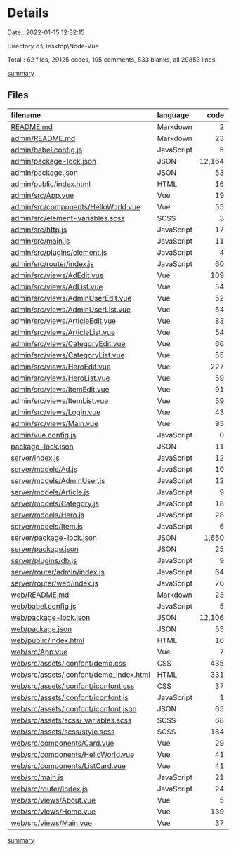 # Details

Date : 2022-01-15 12:32:15

Directory d:\Desktop\Node-Vue

Total : 62 files,  29125 codes, 195 comments, 533 blanks, all 29853 lines

[summary](results.md)

## Files
| filename | language | code | comment | blank | total |
| :--- | :--- | ---: | ---: | ---: | ---: |
| [README.md](/README.md) | Markdown | 2 | 0 | 1 | 3 |
| [admin/README.md](/admin/README.md) | Markdown | 23 | 0 | 7 | 30 |
| [admin/babel.config.js](/admin/babel.config.js) | JavaScript | 5 | 0 | 1 | 6 |
| [admin/package-lock.json](/admin/package-lock.json) | JSON | 12,164 | 0 | 1 | 12,165 |
| [admin/package.json](/admin/package.json) | JSON | 53 | 0 | 1 | 54 |
| [admin/public/index.html](/admin/public/index.html) | HTML | 16 | 1 | 1 | 18 |
| [admin/src/App.vue](/admin/src/App.vue) | Vue | 19 | 0 | 6 | 25 |
| [admin/src/components/HelloWorld.vue](/admin/src/components/HelloWorld.vue) | Vue | 55 | 1 | 3 | 59 |
| [admin/src/element-variables.scss](/admin/src/element-variables.scss) | SCSS | 3 | 6 | 3 | 12 |
| [admin/src/http.js](/admin/src/http.js) | JavaScript | 17 | 1 | 5 | 23 |
| [admin/src/main.js](/admin/src/main.js) | JavaScript | 11 | 0 | 3 | 14 |
| [admin/src/plugins/element.js](/admin/src/plugins/element.js) | JavaScript | 4 | 0 | 2 | 6 |
| [admin/src/router/index.js](/admin/src/router/index.js) | JavaScript | 60 | 2 | 25 | 87 |
| [admin/src/views/AdEdit.vue](/admin/src/views/AdEdit.vue) | Vue | 109 | 4 | 20 | 133 |
| [admin/src/views/AdList.vue](/admin/src/views/AdList.vue) | Vue | 54 | 2 | 3 | 59 |
| [admin/src/views/AdminUserEdit.vue](/admin/src/views/AdminUserEdit.vue) | Vue | 52 | 4 | 16 | 72 |
| [admin/src/views/AdminUserList.vue](/admin/src/views/AdminUserList.vue) | Vue | 54 | 2 | 4 | 60 |
| [admin/src/views/ArticleEdit.vue](/admin/src/views/ArticleEdit.vue) | Vue | 83 | 6 | 13 | 102 |
| [admin/src/views/ArticleList.vue](/admin/src/views/ArticleList.vue) | Vue | 54 | 2 | 3 | 59 |
| [admin/src/views/CategoryEdit.vue](/admin/src/views/CategoryEdit.vue) | Vue | 66 | 5 | 12 | 83 |
| [admin/src/views/CategoryList.vue](/admin/src/views/CategoryList.vue) | Vue | 55 | 2 | 3 | 60 |
| [admin/src/views/HeroEdit.vue](/admin/src/views/HeroEdit.vue) | Vue | 227 | 13 | 31 | 271 |
| [admin/src/views/HeroList.vue](/admin/src/views/HeroList.vue) | Vue | 59 | 2 | 4 | 65 |
| [admin/src/views/ItemEdit.vue](/admin/src/views/ItemEdit.vue) | Vue | 91 | 10 | 19 | 120 |
| [admin/src/views/ItemList.vue](/admin/src/views/ItemList.vue) | Vue | 59 | 2 | 4 | 65 |
| [admin/src/views/Login.vue](/admin/src/views/Login.vue) | Vue | 43 | 2 | 4 | 49 |
| [admin/src/views/Main.vue](/admin/src/views/Main.vue) | Vue | 93 | 2 | 14 | 109 |
| [admin/vue.config.js](/admin/vue.config.js) | JavaScript | 0 | 0 | 1 | 1 |
| [package-lock.json](/package-lock.json) | JSON | 11 | 0 | 1 | 12 |
| [server/index.js](/server/index.js) | JavaScript | 12 | 3 | 5 | 20 |
| [server/models/Ad.js](/server/models/Ad.js) | JavaScript | 10 | 0 | 2 | 12 |
| [server/models/AdminUser.js](/server/models/AdminUser.js) | JavaScript | 12 | 0 | 3 | 15 |
| [server/models/Article.js](/server/models/Article.js) | JavaScript | 9 | 0 | 2 | 11 |
| [server/models/Category.js](/server/models/Category.js) | JavaScript | 18 | 0 | 3 | 21 |
| [server/models/Hero.js](/server/models/Hero.js) | JavaScript | 28 | 0 | 3 | 31 |
| [server/models/Item.js](/server/models/Item.js) | JavaScript | 6 | 0 | 2 | 8 |
| [server/package-lock.json](/server/package-lock.json) | JSON | 1,650 | 0 | 1 | 1,651 |
| [server/package.json](/server/package.json) | JSON | 25 | 0 | 1 | 26 |
| [server/plugins/db.js](/server/plugins/db.js) | JavaScript | 9 | 2 | 2 | 13 |
| [server/router/admin/index.js](/server/router/admin/index.js) | JavaScript | 64 | 16 | 19 | 99 |
| [server/router/web/index.js](/server/router/web/index.js) | JavaScript | 70 | 14 | 11 | 95 |
| [web/README.md](/web/README.md) | Markdown | 23 | 0 | 7 | 30 |
| [web/babel.config.js](/web/babel.config.js) | JavaScript | 5 | 0 | 1 | 6 |
| [web/package-lock.json](/web/package-lock.json) | JSON | 12,106 | 0 | 1 | 12,107 |
| [web/package.json](/web/package.json) | JSON | 55 | 0 | 1 | 56 |
| [web/public/index.html](/web/public/index.html) | HTML | 16 | 1 | 1 | 18 |
| [web/src/App.vue](/web/src/App.vue) | Vue | 7 | 21 | 5 | 33 |
| [web/src/assets/iconfont/demo.css](/web/src/assets/iconfont/demo.css) | CSS | 435 | 19 | 86 | 540 |
| [web/src/assets/iconfont/demo_index.html](/web/src/assets/iconfont/demo_index.html) | HTML | 331 | 2 | 40 | 373 |
| [web/src/assets/iconfont/iconfont.css](/web/src/assets/iconfont/iconfont.css) | CSS | 37 | 0 | 11 | 48 |
| [web/src/assets/iconfont/iconfont.js](/web/src/assets/iconfont/iconfont.js) | JavaScript | 1 | 0 | 0 | 1 |
| [web/src/assets/iconfont/iconfont.json](/web/src/assets/iconfont/iconfont.json) | JSON | 65 | 0 | 1 | 66 |
| [web/src/assets/scss/_variables.scss](/web/src/assets/scss/_variables.scss) | SCSS | 68 | 10 | 26 | 104 |
| [web/src/assets/scss/style.scss](/web/src/assets/scss/style.scss) | SCSS | 184 | 13 | 57 | 254 |
| [web/src/components/Card.vue](/web/src/components/Card.vue) | Vue | 29 | 1 | 2 | 32 |
| [web/src/components/HelloWorld.vue](/web/src/components/HelloWorld.vue) | Vue | 41 | 1 | 4 | 46 |
| [web/src/components/ListCard.vue](/web/src/components/ListCard.vue) | Vue | 41 | 1 | 2 | 44 |
| [web/src/main.js](/web/src/main.js) | JavaScript | 21 | 4 | 7 | 32 |
| [web/src/router/index.js](/web/src/router/index.js) | JavaScript | 24 | 3 | 4 | 31 |
| [web/src/views/About.vue](/web/src/views/About.vue) | Vue | 5 | 0 | 1 | 6 |
| [web/src/views/Home.vue](/web/src/views/Home.vue) | Vue | 139 | 15 | 7 | 161 |
| [web/src/views/Main.vue](/web/src/views/Main.vue) | Vue | 37 | 0 | 4 | 41 |

[summary](results.md)
